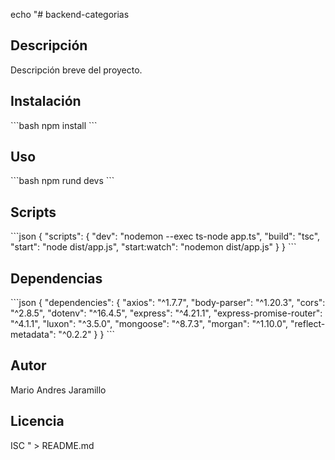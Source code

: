 echo "# backend-categorias

## Descripción

Descripción breve del proyecto.

## Instalación

\`\`\`bash
npm install
\`\`\`

## Uso

\`\`\`bash
npm rund devs
\`\`\`

## Scripts

\`\`\`json
{
\"scripts\": {
\"dev\": \"nodemon --exec ts-node app.ts\",
\"build\": \"tsc\",
\"start\": \"node dist/app.js\",
\"start:watch\": \"nodemon dist/app.js\"
}
}
\`\`\`

## Dependencias

\`\`\`json
{
\"dependencies\": {
\"axios\": \"^1.7.7\",
\"body-parser\": \"^1.20.3\",
\"cors\": \"^2.8.5\",
\"dotenv\": \"^16.4.5\",
\"express\": \"^4.21.1\",
\"express-promise-router\": \"^4.1.1\",
\"luxon\": \"^3.5.0\",
\"mongoose\": \"^8.7.3\",
\"morgan\": \"^1.10.0\",
\"reflect-metadata\": \"^0.2.2\"
}
}
\`\`\`

## Autor

Mario Andres Jaramillo

## Licencia

ISC
" > README.md
